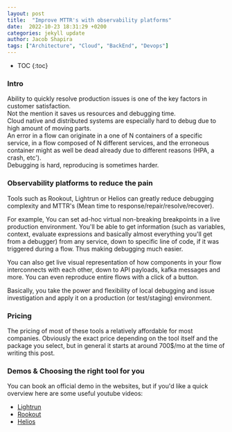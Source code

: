 ```yaml
---
layout: post
title:  "Improve MTTR's with observability platforms" 
date:  2022-10-23 18:31:29 +0200
categories: jekyll update
author: Jacob Shapira
tags: ["Architecture", "Cloud", "BackEnd", "Devops"]
---
```


* TOC
{:toc}

### Intro
Ability to quickly resolve production issues is one of the key factors in customer satisfaction.  
Not the mention it saves us resources and debugging time.  
Cloud native and distributed systems are especially hard to debug due to high amount of moving parts.  
An error in a flow can originate in a one of N containers of a specific service, in a flow composed of N different services, 
and the erroneous container might as well be dead already due to different reasons (HPA, a crash, etc').  
Debugging is hard, reproducing is sometimes harder.

### Observability platforms to reduce the pain
Tools such as Rookout, Lightrun or Helios can greatly reduce debugging complexity and MTTR's (Mean time to response/repair/resolve/recover).

For example,
You can set ad-hoc virtual non-breaking breakpoints in a live production environment.
You'll be able to get information (such as variables, context, evaluate expressions and basically almost everything you'll get from a debugger) from any service, down to specific line of code, if it was triggered during a flow.
Thus making debugging much easier.

You can also get live visual representation of how components in your flow interconnects with each other, down to API payloads, kafka messages and more.
You can even reproduce entire flows with a click of a button.

Basically, you take the power and flexibility of local debugging and issue investigation and apply it on a production (or test/staging) environment.

### Pricing
The pricing of most of these tools a relatively affordable for most companies.
Obviously the exact price depending on the tool itself and the package you select, but in general it starts at around 700$/mo at the time of writing this post.

### Demos & Choosing the right tool for you
You can book an official demo in the websites, but if you'd like a quick overview here are some useful youtube videos:
- <a href="https://www.youtube.com/watch?v=5hR17z4Qm3g" target="_blank">Lightrun</a>
- <a href="https://www.youtube.com/watch?v=Tnsd_65jQLY" target="_blank">Rookout</a>
- <a href="https://www.youtube.com/watch?v=OI5oYxTCiV0&t=957s" target="_blank">Helios</a>




